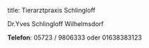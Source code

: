 title: Tierarztpraxis Schlingloff

Dr.Yves Schlingloff Wilhelmsdorf

**Telefon**: 05723 / 9806333 oder 01638383123


